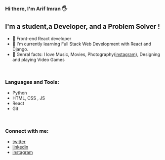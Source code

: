 ### Hi there, I'm Arif Imran 🖐

## I'm a student,a Developer, and a Problem Solver !
- 🍟 Front-end React developer
- 🌳 I'm currently learning Full Stack Web Development with React and Django.
- 🍗 Genral facts: I love Music, Movies, Photography([instagram]), Designing and playing Video Games

<br />

### Languages and Tools:
- Python
- HTML, CSS , JS
- React
- Git

<br />




### Connect with me:

- [twitter]
- [linkedin]
- [instagram]

<br />
<br />
<br />





[twitter]: https://twitter.com/aidevv_in
[linkedin]: https://www.linkedin.com/in/arifimran5/
[instagram]: https://www.instagram.com/roamrom_/
